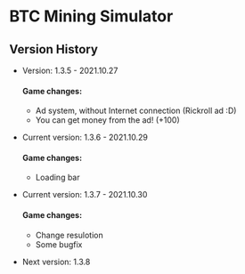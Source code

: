 # BTC Mining Simulator
## Version History
- Version: 1.3.5 - 2021.10.27
  #### Game changes:
    - Ad system, without Internet connection (Rickroll ad :D)
    - You can get money from the ad! (+100)

- Current version: 1.3.6 - 2021.10.29
  #### Game changes:
    - Loading bar

- Current version: 1.3.7 - 2021.10.30
  #### Game changes:
    - Change resulotion
    - Some bugfix

- Next version: 1.3.8
